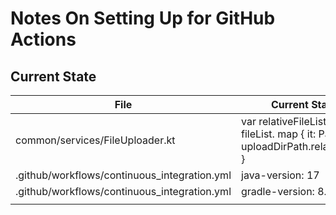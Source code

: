 # Notes On Setting Up for GitHub Actions

## Current State

| File                                         | Current State                                                                           | Previous State                                                              |
|----------------------------------------------|-----------------------------------------------------------------------------------------|-----------------------------------------------------------------------------|
| common/services/FileUploader.kt              | var  relativeFileList = fileList. map  {  it: Path  ->  uploadDirPath.relativize(it)  } | var  relativeFileList = fileList. map  {  uploadDirPath.relativize( it )  } |
| .github/workflows/continuous_integration.yml | java-version: 17                                                                        |                                                                             |
| .github/workflows/continuous_integration.yml | gradle-version: 8.0.2                                                                   |                                                                             |
|                                              |                                                                                         |                                                                             |
